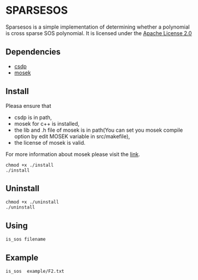SPARSESOS
================
Sparsesos is a simple implementation of determining whether a polynomial is cross sparse SOS polynomial.  It is licensed under the [Apache License 2.0](https://gitlab.com/haokunli/sparsesos/blob/master/LICENSE)

Dependencies
----------------
* [csdp](https://projects.coin-or.org/Csdp)
* [mosek](https://www.mosek.com/)

Install
---------------
Pleasa ensure that
*  csdp is in path, 
*  mosek for c++ is installed,
*  the lib and .h file of mosek is in path(You can set you mosek compile option by edit MOSEK  variable in src/makefile),
*  the license of mosek is valid.

For more information about mosek please visit the [link](https://www.mosek.com/documentation/).
```
chmod +x ./install
./install
```

Uninstall
---------------
```
chmod +x ./uninstall
./uninstall
```

Using
---------------
```
is_sos filename
```
Example
--------------
```
is_sos  example/F2.txt 
```

